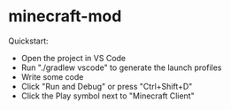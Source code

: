 # minecraft-mod

Quickstart:
- Open the project in VS Code
- Run "./gradlew vscode" to generate the launch profiles
- Write some code
- Click "Run and Debug" or press "Ctrl+Shift+D"
- Click the Play symbol next to "Minecraft Client"